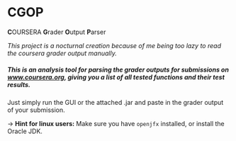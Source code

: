 # CGOP
 **C**OURSERA **G**rader **O**utput **P**arser
 
*This project is a nocturnal creation because of me being too lazy to read the coursera grader output manually.*

##### This is an analysis tool for parsing the grader outputs for submissions on www.coursera.org, giving you a list of all tested functions and their test results.
Just simply run the GUI or the attached .jar and paste in the grader output of your submission. 

-> **Hint for linux users:** Make sure you have `openjfx` installed, or install the Oracle JDK.
